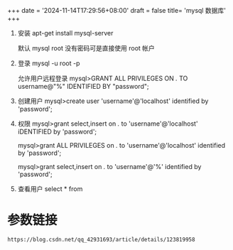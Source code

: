 +++
date = '2024-11-14T17:29:56+08:00'
draft = false
title= 'mysql 数据库'
+++

1. 安装
   apt-get install mysql-server

   默认 mysql root 没有密码可是直接使用 root 帐户

2. 登录
   mysql -u root -p

   允许用户远程登录
   mysql>GRANT ALL PRIVILEGES ON _._ TO username@"%" IDENTIFIED BY "password";

3. 创建用户
   mysql>create user 'username'@'localhost' identified by 'password';

4. 权限
   mysql>grant select,insert on _._ to 'username'@'localhost' iDENTIFIED by 'password';
   <!-- 所有权限 -->

   mysql>grant ALL PRIVILEGES on _._ to 'username'@'localhost' identified by 'password';
   <!-- 远程 -->

   mysql>grant select,insert on _._ to 'username'@'%' identified by 'password';

5. 查看用户
   select \* from

# 参数链接

    https://blog.csdn.net/qq_42931693/article/details/123819958

